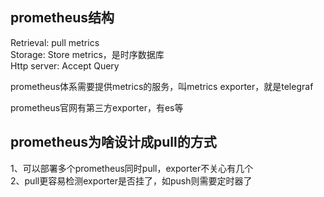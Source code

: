 ## prometheus结构

Retrieval: pull metrics  
Storage: Store metrics，是时序数据库    
Http server: Accept Query  

prometheus体系需要提供metrics的服务，叫metrics exporter，就是telegraf

prometheus官网有第三方exporter，有es等

## prometheus为啥设计成pull的方式

1、可以部署多个prometheus同时pull，exporter不关心有几个  
2、pull更容易检测exporter是否挂了，如push则需要定时器了  

